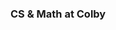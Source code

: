 ### CS & Math at Colby

<!--
**vishnuvvaradhan/vishnuvvaradhan** is a ✨ _special_ ✨ repository because its `README.md` (this file) appears on your GitHub profile.


- 🔭 I’m currently working on becoming a more dynamic and storied programmer. One goal I currently have is to do one leetcode problem every 2 days.
- 🌱 This year I am excited to learn more about the different subfields of AI!
- 👯 I’m looking to collaborate on anything. I am always looking to work with people on exciting projects that will ultimatly enhance my coding skills!
- 📫 How to reach me: vjvara27@colby.edu is a great place to reach me!
- 😄 Pronouns: He/Him
- ⚡ Fun fact: I have played soccer for over 11 years and have traveled to 12 different countries to play in competitions!
-->
